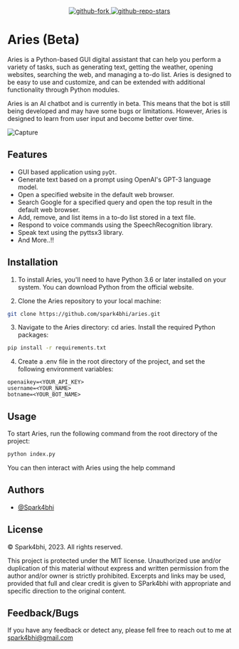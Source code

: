 <p align="center">

<a href="https://github.com/Spark4bhi/Aries">
   <img src="https://img.shields.io/github/forks/Spark4bhi/aries?logo=githubactions&logoColor=success&style=social" alt="github-fork">
</a>

<a href="https://github.com/Spark4bhi/aries">
   <img src="https://img.shields.io/github/stars/Spark4bhi/aries?label=Stars&logo=ReverbNation&&logoColor=yellow&style=social" alt="github-repo-stars">
</a>

# Aries (Beta)

Aries is a Python-based GUI digital assistant that can help you perform a variety of tasks, such as generating text, getting the weather, opening websites, searching the web, and managing a to-do list. Aries is designed to be easy to use and customize, and can be extended with additional functionality through Python modules.

Aries is an AI chatbot and is currently in beta. This means that the bot is still being developed and may have some bugs or limitations. However, Aries is designed to learn from user input and become better over time.

![Capture](https://user-images.githubusercontent.com/101919895/236738120-636ef663-9e0c-43ec-b04b-aa3523dcb72d.JPG)

## Features

- GUI based application using `pyQt`.
- Generate text based on a prompt using OpenAI's GPT-3 language model.
- Open a specified website in the default web browser.
- Search Google for a specified query and open the top result in the default web browser.
- Add, remove, and list items in a to-do list stored in a text file.
- Respond to voice commands using the SpeechRecognition library.
- Speak text using the pyttsx3 library.
- And More..!!

## Installation

1. To install Aries, you'll need to have Python 3.6 or later installed on your system. You can download Python from the official website.

2. Clone the Aries repository to your local machine:
```bash 
git clone https://github.com/spark4bhi/aries.git
```

3. Navigate to the Aries directory: cd aries.
Install the required Python packages: 
```bash
pip install -r requirements.txt
```
4. Create a .env file in the root directory of the project, and set the following environment variables:
```env
openaikey=<YOUR_API_KEY>
username=<YOUR_NAME>
botname=<YOUR_BOT_NAME>
```
    
## Usage

To start Aries, run the following command from the root directory of the project:

```bash
python index.py
```
You can then interact with Aries using the help command 
## Authors

- [@Spark4bhi](https://www.github.com/spark4bhi)


## License

© Spark4bhi, 2023. All rights reserved.

This project is protected under the MIT license. Unauthorized use and/or duplication of this material without express and written permission from the author and/or owner is strictly prohibited. Excerpts and links may be used, provided that full and clear credit is given to SPark4bhi with appropriate and specific direction to the original content.



## Feedback/Bugs

If you have any feedback or detect any, please fell free to reach out to me at spark4bhi@gmail.com



